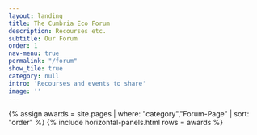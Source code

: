 ```yaml
---
layout: landing
title: The Cumbria Eco Forum
description: Recourses etc.
subtitle: Our Forum
order: 1
nav-menu: true
permalink: "/forum"
show_tile: true
category: null
intro: 'Recourses and events to share'
image: ''
---
```

{% assign awards = site.pages | where: "category","Forum-Page" | sort: "order" %}
{% include horizontal-panels.html rows = awards %}

